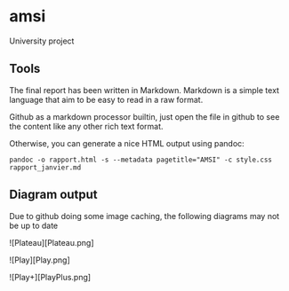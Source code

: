 # amsi

University project

## Tools

The final report has been written in Markdown. Markdown is a simple text language that aim to be easy to read in a raw format.

Github as a markdown processor builtin, just open the file in github to see the content like any other rich text format.

Otherwise, you can generate a nice HTML output using pandoc:

	pandoc -o rapport.html -s --metadata pagetitle="AMSI" -c style.css rapport_janvier.md

## Diagram output

Due to github doing some image caching, the following diagrams may not be up to date

![Plateau][Plateau.png]

![Play][Play.png]

![Play+][PlayPlus.png]

